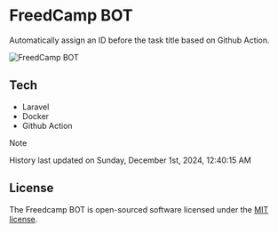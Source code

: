 # FreedCamp BOT

Automatically assign an ID before the task title based on Github Action.

![FreedCamp BOT](https://repository-images.githubusercontent.com/737932867/7d34798b-2680-471c-b089-a78a718d3d6a)

## Tech

- Laravel
- Docker
- Github Action

> [!NOTE]  
> History last updated on Sunday, December 1st, 2024, 12:40:15 AM

## License

The Freedcamp BOT is open-sourced software licensed under the [MIT license](https://opensource.org/licenses/MIT).
